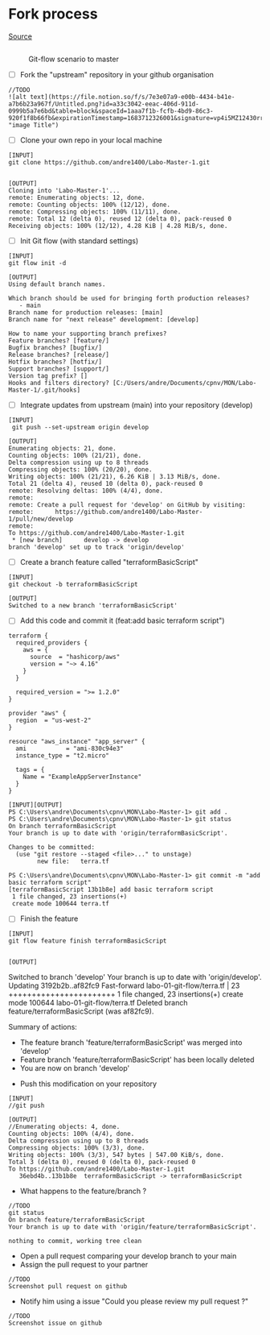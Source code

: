# Fork process

[Source](https://docs.github.com/en/get-started/quickstart/fork-a-repo)

<figure><img src="../../.gitbook/assets/image (4).png" alt=""><figcaption><p>Git-flow scenario to master</p></figcaption></figure>

* [ ] Fork the "upstream" repository in your github organisation

```
//TODO
![alt text](https://file.notion.so/f/s/7e3e07a9-e00b-4434-b41e-a7b6b23a967f/Untitled.png?id=a33c3042-eeac-406d-911d-0999b5a7e6bd&table=block&spaceId=1aaa7f1b-fcfb-4bd9-86c3-920f1f8b66fb&expirationTimestamp=1683712326001&signature=vp4i5MZ12430rrzueoWGU98SBsdCyoOHowaORoTM0Es&downloadName=Untitled.png "image Title")
```

* [ ] Clone your own repo in your local machine

```
[INPUT]
git clone https://github.com/andre1400/Labo-Master-1.git


[OUTPUT]
Cloning into 'Labo-Master-1'...
remote: Enumerating objects: 12, done.
remote: Counting objects: 100% (12/12), done.
remote: Compressing objects: 100% (11/11), done.
remote: Total 12 (delta 0), reused 12 (delta 0), pack-reused 0
Receiving objects: 100% (12/12), 4.28 KiB | 4.28 MiB/s, done.
```

* [ ] Init Git flow (with standard settings)

```
[INPUT]
git flow init -d

[OUTPUT]
Using default branch names.

Which branch should be used for bringing forth production releases?
   - main
Branch name for production releases: [main]
Branch name for "next release" development: [develop]

How to name your supporting branch prefixes?
Feature branches? [feature/]
Bugfix branches? [bugfix/]
Release branches? [release/]
Hotfix branches? [hotfix/]
Support branches? [support/]
Version tag prefix? []
Hooks and filters directory? [C:/Users/andre/Documents/cpnv/MON/Labo-Master-1/.git/hooks]
```

* [ ] Integrate updates from upstream (main) into your repository (develop)

```
[INPUT]
 git push --set-upstream origin develop

[OUTPUT]
Enumerating objects: 21, done.
Counting objects: 100% (21/21), done.
Delta compression using up to 8 threads
Compressing objects: 100% (20/20), done.
Writing objects: 100% (21/21), 6.26 KiB | 3.13 MiB/s, done.
Total 21 (delta 4), reused 10 (delta 0), pack-reused 0
remote: Resolving deltas: 100% (4/4), done.
remote:
remote: Create a pull request for 'develop' on GitHub by visiting:
remote:      https://github.com/andre1400/Labo-Master-1/pull/new/develop
remote:
To https://github.com/andre1400/Labo-Master-1.git
 * [new branch]      develop -> develop
branch 'develop' set up to track 'origin/develop'
```

* [ ] Create a branch feature called "terraformBasicScript"

```
[INPUT]
git checkout -b terraformBasicScript

[OUTPUT]
Switched to a new branch 'terraformBasicScript'
```

* [ ] Add this code and commit it (feat:add basic terraform script")

```
terraform {
  required_providers {
    aws = {
      source  = "hashicorp/aws"
      version = "~> 4.16"
    }
  }

  required_version = ">= 1.2.0"
}

provider "aws" {
  region  = "us-west-2"
}

resource "aws_instance" "app_server" {
  ami           = "ami-830c94e3"
  instance_type = "t2.micro"

  tags = {
    Name = "ExampleAppServerInstance"
  }
}
```

```
[INPUT][OUTPUT]
PS C:\Users\andre\Documents\cpnv\MON\Labo-Master-1> git add .
PS C:\Users\andre\Documents\cpnv\MON\Labo-Master-1> git status
On branch terraformBasicScript
Your branch is up to date with 'origin/terraformBasicScript'.

Changes to be committed:
  (use "git restore --staged <file>..." to unstage)
        new file:   terra.tf

PS C:\Users\andre\Documents\cpnv\MON\Labo-Master-1> git commit -m "add basic terraform script"
[terraformBasicScript 13b1b8e] add basic terraform script
 1 file changed, 23 insertions(+)
 create mode 100644 terra.tf
```

* [ ] Finish the feature

```
[INPUT]
git flow feature finish terraformBasicScript


[OUTPUT]
```
Switched to branch 'develop'
Your branch is up to date with 'origin/develop'.
Updating 3192b2b..af82fc9
Fast-forward
 labo-01-git-flow/terra.tf | 23 +++++++++++++++++++++++
 1 file changed, 23 insertions(+)
 create mode 100644 labo-01-git-flow/terra.tf
Deleted branch feature/terraformBasicScript (was af82fc9).

Summary of actions:
- The feature branch 'feature/terraformBasicScript' was merged into 'develop'
- Feature branch 'feature/terraformBasicScript' has been locally deleted
- You are now on branch 'develop'
* Push this modification on your repository

```
[INPUT]
//git push

[OUTPUT]
//Enumerating objects: 4, done.
Counting objects: 100% (4/4), done.
Delta compression using up to 8 threads
Compressing objects: 100% (3/3), done.
Writing objects: 100% (3/3), 547 bytes | 547.00 KiB/s, done.
Total 3 (delta 0), reused 0 (delta 0), pack-reused 0
To https://github.com/andre1400/Labo-Master-1.git
   36ebd4b..13b1b8e  terraformBasicScript -> terraformBasicScript
```

* What happens to the feature/branch ?

```
//TODO
git status
On branch feature/terraformBasicScript
Your branch is up to date with 'origin/feature/terraformBasicScript'.

nothing to commit, working tree clean
```

* Open a pull request comparing your develop branch to your main
* Assign the pull request to your partner

```
//TODO
Screenshot pull request on github
```

* Notify him using a issue "Could you please review my pull request ?"

```
//TODO
Screenshot issue on github
```
